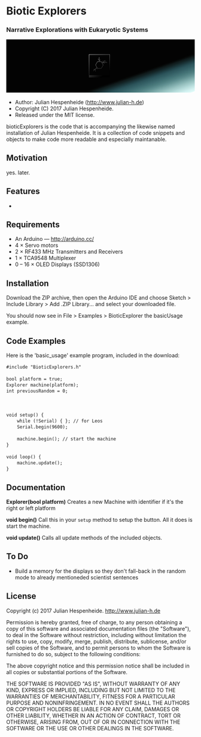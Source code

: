 Biotic Explorers
======

### Narrative Explorations with Eukaryotic Systems

![header](docs/img/header.jpg)

* Author: Julian Hespenheide (<http://www.julian-h.de>)
* Copyright (C) 2017 Julian Hespenheide.
* Released under the MIT license.

bioticExplorers is the code that is accompanying the likewise named installation of Julian Hespenheide.
It is a collection of code snippets and objects to make code more readable and especially maintanable.

Motivation
----------
yes. later.

Features
--------
* ​

Requirements
------------
* An Arduino — http://arduino.cc/
* 4 × Servo motors
* 2 × RF433 MHz Transmitters and Receivers
* 1 × TCA9548 Multiplexer
* 0 – 16 × OLED Displays (SSD1306)

Installation
------------
Download the ZIP archive, then open the Arduino IDE and choose Sketch > Include Library > Add .ZIP Library... and select your downloaded file.

You should now see in File > Examples > BioticExplorer the basicUsage example.

Code Examples
-------------
Here is the 'basic\_usage' example program, included in the download:




    #include "BioticExplorers.h"
    
    bool platform = true;
    Explorer machine(platform);
    int previousRandom = 0;
    
    
    
    void setup() {	
    	while (!Serial) { }; // for Leos
    	Serial.begin(9600);
    
    	machine.begin(); // start the machine
    }
    
    void loop() {
    	machine.update();
    }
    

Documentation
-------------
**Explorer(bool platform)**
Creates a new Machine with identifier if it's the right or left platform

**void begin()**
Call this in your `setup` method to setup the button. All it does is start the machine.

**void update()**
Calls all update methods of the included objects.

To Do
---------------------------------

* Build a memory for the displays so they don't fall-back in the random mode to already mentioneded scientist sentences

License
-------
Copyright (c) 2017 Julian Hespenheide. http://www.julian-h.de

Permission is hereby granted, free of charge, to any person obtaining a copy of this software and associated documentation files (the "Software"), to deal in the Software without restriction, including without limitation the rights to use, copy, modify, merge, publish, distribute, sublicense, and/or sell copies of the Software, and to permit persons to whom the Software is furnished to do so, subject to the following conditions:

The above copyright notice and this permission notice shall be included in all copies or substantial portions of the Software.

THE SOFTWARE IS PROVIDED "AS IS", WITHOUT WARRANTY OF ANY KIND, EXPRESS OR IMPLIED, INCLUDING BUT NOT LIMITED TO THE WARRANTIES OF MERCHANTABILITY, FITNESS FOR A PARTICULAR PURPOSE AND NONINFRINGEMENT. IN NO EVENT SHALL THE AUTHORS OR COPYRIGHT HOLDERS BE LIABLE FOR ANY CLAIM, DAMAGES OR OTHER LIABILITY, WHETHER IN AN ACTION OF CONTRACT, TORT OR OTHERWISE, ARISING FROM, OUT OF OR IN CONNECTION WITH THE SOFTWARE OR THE USE OR OTHER DEALINGS IN THE SOFTWARE.

